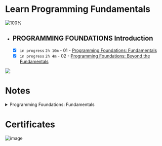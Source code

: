 # Learn Programming Fundamentals

![100%](https://progress-bar.dev/50/?title=Done)
<br />

- ## PROGRAMMING FOUNDATIONS Introduction

  - [x] `in progress` `2h 10m` - 01 - [Programming Foundations: Fundamentals](https://www.linkedin.com/learning/programming-foundations-fundamentals-3/the-fundamentals-of-programming?autoplay=true&contextUrn=urn%3Ali%3AlyndaLearningPath%3A56db2b643dd5596be4e4989b)
  - [x] `in progress` `2h 4m` - 02 - [Programming Foundations: Beyond the Fundamentals](https://www.linkedin.com/learning/programming-foundations-beyond-the-fundamentals/broadening-your-knowledge-of-programming-fundamentals?autoplay=true&contextUrn=urn%3Ali%3AlyndaLearningPath%3A56db2b643dd5596be4e4989b)

<img src="https://img.shields.io/badge/Total%20Number%20Of%20Hours%20For%20This%20Courses-4h14m-blue">

# Notes

<details>
  <summary>Programming Foundations: Fundamentals</summary>
	
	bug - error - crash

	order of steps is vital - 

	after writing code on text editor, opening it won’t run the program, cause python is an interpreted language and to run it we need an interpreter to run it

	Double-clicking does not run the Python Interpreter on the source code.

	---

	Three main ways to translate source code:

	1. compile → write our code then compiler acts like translation server and compiles code and the receiver would never know the original code (Hight level compiled into low level machine language)  

	    **EX → c, c++ and objective c** 

	2. interpret → send code and then use someone who knows it to read every line (process source code line by line using interpreter)

	    **EX → PHP and JavaScript**

	3. combination

	    **EX** → Java, c# and python


	---

	**Enhanced text editors (IDE - integrated development environments)**

	IntelliSense→ help with suggestions while typing

	---

	syntax - the rules of programming language

	syntax highlighting

	run selected line to debug it

	---

	statements - expressions - operators

	---

	### Errors Categories

	1. Syntax - language rules broken
	2. Runtime - unable to execute (DivisonbyError)
	3. Semantic - unexpected output (print alice - print name - print Name)

	---

	To get Python code suggestions, you need to tell VS Code which Python interpreter to use.

	`2 * 3 + 2 * 5` → 16

	---

	`exit()` to make Python exit command-line prompt

	---

	computer gives us space in memory to store data using variables

	---

	java is a static typed language

	python and Js are both dynamic = gets the data type from the stored value in the variable

	---

	python treats decimal as  floats in the most precise way while JavaScript no

	---

	conditional or Boolean expressions or relational operators, ==

	```python
	if 5 < 6:
		return True #block
	else
		return False #block
	```

	---

	```python
	def testMe():

	```

	parameters - arguments

	<aside>
	⚠️ void means a function doesn’t return a value

	</aside>
</details>  

# Certificates

![image](https://user-images.githubusercontent.com/18606136/205850580-981680fe-a56d-439a-b9cf-e96ca41066b6.png)
